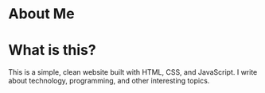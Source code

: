# About Me

# What is this? 

This is a simple, clean website built with HTML, CSS, and JavaScript. I write about technology, programming, and other interesting topics.